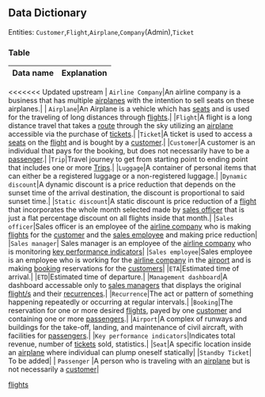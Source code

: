 ## Data Dictionary

Entities: `Customer`,`Flight`,`Airplane`,`Company`(Admin),`Ticket`

### Table

| Data name | Explanation |
| --- | ---|
<<<<<<< Updated upstream
|<a name = "airline-company"> </a> `Airline Company`|An airline company is a business that has multiple [airplanes](#airplane) with the intention to sell seats on these airplanes.|
|<a name = "airplane" ></a> `Airplane`|An Airplane is a vehicle which has [seats](#seat) and is used for the traveling of long distances through [flights](#flight).|
|<a name = "Trip" ></a>`Flight`|A flight is a long distance travel that takes a [route](#route) through the sky utilizing an [airplane](#airplane) accessible via the purchase of [tickets](#ticket).|
|<a name = "ticket" ></a>`Ticket`|A ticket is used to access a [seats](#seat) on the [flight](#flight) and is bought by a [customer](#customer).|
|<a name = "customer" ></a>`Customer`|A customer is an individual that pays for the booking, but does not necessarily have to be a [passenger](#passenger).|
|<a name = "Flight" ></a>`Trip`|Travel journey to get from starting point to ending point that includes one or more [Trips](#flight).|
|<a name = "luggage" ></a>`Luggage`|A container of personal items that can either be a registered luggage or a non-registered luggage.|
|<a name = "dynamic-discount" ></a>`Dynamic discount`|A dynamic discount is a price reduction that depends on the sunset time of the arrival destination, the discount is proportional to said sunset time.|
|<a name = "static-discount" ></a>`Static discount`|A static discount is price reduction of a [flight](#flight) that incorporates the whole month selected made by [sales officer](#sales-officer) that is just a flat percentage discount on all flights inside that month.|
|<a name = "sales-officer" ></a>`Sales officer`|Sales officer is an employee of the [airline company](#airline-company) who is making [flights](#flight) for the [customer](#customer) and the [sales employee](#sales-employee) and making price reduction|
|<a name = "sales-manager" ></a>`Sales manager`| Sales manager is an employee of the [airline company](#airline-company) who is monitoring [key performance indicators](#key-p-i)|
|<a name = "sales-employee" ></a>`Sales employee`|Sales employee is an employee who is working for the [airline company](#airline-company) in the [airport](#airport) and is making [booking](#booking) reservations for the [customers](#customer)|
|<a name = "eta" ></a>`ETA`|Estimated time of arrival.|
|<a name = "etd" ></a>`ETD`|Estimated time of departure.|
|<a name = "management-dashboard" ></a>`Management dashboard`|A dashboard accessable only to [sales managers](#sales-manager) that displays the original [flight/s](#flight) and their [recurrences](#recurrence).|
|<a name = "recurrence"></a>`Recurrence`|The act or pattern of something happening repeatedly or occurring at regular intervals.|
|<a name = "booking" ></a>`Booking`|The reservation for one or more desired [flights](#flight), payed by one [customer](#customer) and containing one or more [passengers](#passenger).|
|<a name = "airport" ></a>`Airport`|A complex of runways and buildings for the take-off, landing, and maintenance of civil aircraft, with facilities for [passengers](#passenger).|
|<a name = "key-p-i" ></a>`Key performance indicators`|Indicates total revenue, number of [tickets](#ticket) sold, statistics.|
|<a name = "seat"></a>`Seat`|A specific location inside an [airplane](#airplane) where individual can plump oneself statically|
|<a name = "Standby Ticket"></a>`Standby Ticket`| To be added|
|<a name = "passenger"></a> `Passenger` |A person who is traveling with an [airplane](#airplane) but is not necessarily a [customer](#customer)|

[flights](#flight)
